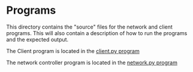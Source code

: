 # Programs

This directory contains the "source" files for the network and client programs. This will also contain a description of how to run the programs and the expected output.

The Client program is located in the [client.py program](Client/client.py) 

The network controller program is located in the [network.py program](Network/network.py)